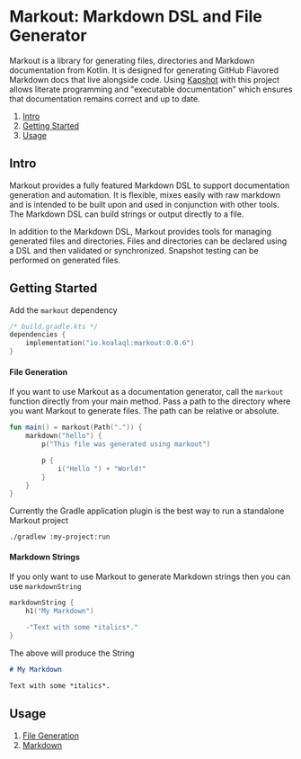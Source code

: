 # Markout: Markdown DSL and File Generator

Markout is a library for generating files, directories and Markdown documentation from Kotlin.
It is designed for generating GitHub Flavored Markdown docs that live alongside code.
Using [Kapshot](https://github.com/mfwgenerics/kapshot) with this project
allows literate programming and "executable documentation" which ensures
that documentation remains correct and up to date.

1. [Intro](#intro)
2. [Getting Started](#getting-started)
3. [Usage](#usage)

## Intro

Markout provides a fully featured Markdown DSL to support documentation
generation and automation. It is flexible, mixes easily with raw markdown and
is intended to be built upon and used in conjunction with other tools.
The Markdown DSL can build strings or output directly to a file.

In addition to the Markdown DSL, Markout provides tools for managing
generated files and directories. Files and directories can be declared using
a DSL and then validated or synchronized. Snapshot testing can be performed on
generated files.

## Getting Started

Add the `markout` dependency

```kotlin
/* build.gradle.kts */
dependencies {
    implementation("io.koalaql:markout:0.0.6")
}
```

#### File Generation

If you want to use Markout as a documentation generator, call
the `markout` function directly from your main method. Pass a path
to the directory where you want Markout to generate files.
The path can be relative or absolute.

```kotlin
fun main() = markout(Path(".")) {
    markdown("hello") {
        p("This file was generated using markout")

        p {
            i("Hello ") + "World!"
        }
    }
}
```

Currently the Gradle application plugin is the best way to run a standalone Markout project

```shell
./gradlew :my-project:run
```

#### Markdown Strings

If you only want to use Markout to generate Markdown strings then you can use
`markdownString`

```kotlin
markdownString {
    h1("My Markdown")

    -"Text with some *italics*."
}
```

The above will produce the String

```markdown
# My Markdown

Text with some *italics*.
```

## Usage

1. [File Generation](docs/FILES.md)
2. [Markdown](docs/MARKDOWN.md)
